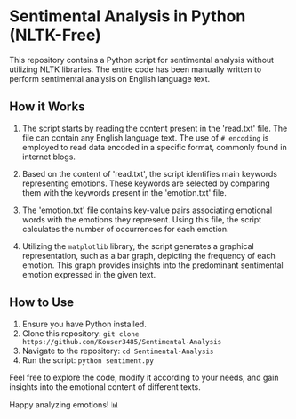 # Sentimental Analysis in Python (NLTK-Free)

This repository contains a Python script for sentimental analysis without utilizing NLTK libraries. The entire code has been manually written to perform sentimental analysis on English language text.

## How it Works

1. The script starts by reading the content present in the 'read.txt' file. The file can contain any English language text. The use of `# encoding` is employed to read data encoded in a specific format, commonly found in internet blogs.

2. Based on the content of 'read.txt', the script identifies main keywords representing emotions. These keywords are selected by comparing them with the keywords present in the 'emotion.txt' file.

3. The 'emotion.txt' file contains key-value pairs associating emotional words with the emotions they represent. Using this file, the script calculates the number of occurrences for each emotion.

4. Utilizing the `matplotlib` library, the script generates a graphical representation, such as a bar graph, depicting the frequency of each emotion. This graph provides insights into the predominant sentimental emotion expressed in the given text.

## How to Use

1. Ensure you have Python installed.
2. Clone this repository: `git clone https://github.com/Kouser3485/Sentimental-Analysis`
3. Navigate to the repository: `cd Sentimental-Analysis `
4. Run the script: `python sentiment.py`

Feel free to explore the code, modify it according to your needs, and gain insights into the emotional content of different texts.

Happy analyzing emotions! 📊
